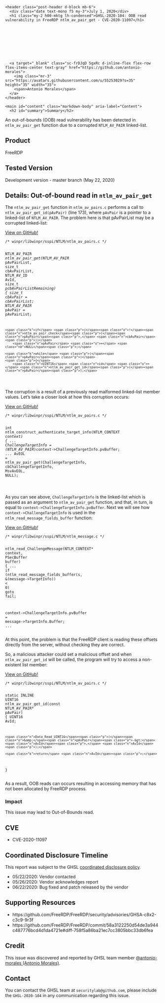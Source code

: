 >
    <header class="post-header d-block mb-6">
      <div class="date text-mono f5 my-3">July 1, 2020</div>
      <h1 class="my-2 h00-mktg lh-condensed">GHSL-2020-104: OOB read vulnerability in FreeRDP ntlm_av_pair_get - CVE-2020-11097</h1>

      
      
      
      
      

      

      <a target="_blank" class="sc-frDJqD SgxRc d-inline-flex flex-row flex-items-center text-gray" href="https://github.com/antonio-morales">
        <img class="mr-3" src="https://avatars.githubusercontent.com/u/55253029?s=35" height="35" width="35">
        <span>Antonio Morales</span>
      </a>
    </header>

    <main id="content" class="markdown-body" aria-label="Content">
      <h2 id="summary">Summary</h2>

<p>An out-of-bounds (OOB) read vulnerability has been detected in <code class="language-plaintext highlighter-rouge">ntlm_av_pair_get</code> function due to a corrupted <code class="language-plaintext highlighter-rouge">NTLM_AV_PAIR</code> linked-list.</p>

<h2 id="product">Product</h2>

<p>FreeRDP</p>

<h2 id="tested-version">Tested Version</h2>

<p>Development version - master branch (May 22, 2020)</p>

<h2 id="details-out-of-bound-read-in-ntlm_av_pair_get">Details: Out-of-bound read in <code class="language-plaintext highlighter-rouge">ntlm_av_pair_get</code></h2>

<p>The <code class="language-plaintext highlighter-rouge">ntlm_av_pair_get</code> function in <code class="language-plaintext highlighter-rouge">ntlm_av_pairs.c</code> performs a call to <code class="language-plaintext highlighter-rouge">ntlm_av_pair_get_id(pAvPair)</code> (line 173), where <code class="language-plaintext highlighter-rouge">pAvPair</code> is a pointer to a linked-list of <code class="language-plaintext highlighter-rouge">NTLM_AV_PAIR</code>. The problem here is that pAvPairList may be a corrupted linked-list:</p>

<p><a href="https://github.com/FreeRDP/FreeRDP/blob/057b6df4aebbe8e739139087dfaab15104ca5ba7/winpr/libwinpr/sspi/NTLM/ntlm_av_pairs.c#L162">View on GitHub!</a></p>
<div class="language-c highlighter-rouge"><div class="highlight"><pre class="highlight"><code><span class="cm">/* winpr/libwinpr/sspi/NTLM/ntlm_av_pairs.c */</span>

<span class="n">NTLM_AV_PAIR</span><span class="o">*</span> <span class="nf">ntlm_av_pair_get</span><span class="p">(</span><span class="n">NTLM_AV_PAIR</span><span class="o">*</span> <span class="n">pAvPairList</span><span class="p">,</span> <span class="kt">size_t</span> <span class="n">cbAvPairList</span><span class="p">,</span> <span class="n">NTLM_AV_ID</span> <span class="n">AvId</span><span class="p">,</span>
                               <span class="kt">size_t</span><span class="o">*</span> <span class="n">pcbAvPairListRemaining</span><span class="p">)</span>
<span class="p">{</span>
	<span class="kt">size_t</span> <span class="n">cbAvPair</span> <span class="o">=</span> <span class="n">cbAvPairList</span><span class="p">;</span>
	<span class="n">NTLM_AV_PAIR</span><span class="o">*</span> <span class="n">pAvPair</span> <span class="o">=</span> <span class="n">pAvPairList</span><span class="p">;</span>

	<span class="k">if</span> <span class="p">(</span><span class="o">!</span><span class="n">ntlm_av_pair_check</span><span class="p">(</span><span class="n">pAvPair</span><span class="p">,</span> <span class="n">cbAvPair</span><span class="p">))</span>
		<span class="n">pAvPair</span> <span class="o">=</span> <span class="nb">NULL</span><span class="p">;</span>

	<span class="k">while</span> <span class="p">(</span><span class="n">pAvPair</span><span class="p">)</span>
	<span class="p">{</span>
		<span class="n">UINT16</span> <span class="n">id</span> <span class="o">=</span> <span class="n">ntlm_av_pair_get_id</span><span class="p">(</span><span class="n">pAvPair</span><span class="p">);</span>
</code></pre></div></div>

<p>The corruption is a result of a previously read malformed linked-list member values. Let’s take a closer look at how this corruption occurs:</p>

<p><a href="https://github.com/FreeRDP/FreeRDP/blob/2eedede058f87f80839f54aeb897e4ad93b8270d/winpr/libwinpr/sspi/NTLM/ntlm_av_pairs.c#L528">View on GitHub!</a></p>
<div class="language-c highlighter-rouge"><div class="highlight"><pre class="highlight"><code><span class="cm">/* winpr/libwinpr/sspi/NTLM/ntlm_av_pairs.c */</span>

<span class="kt">int</span> <span class="nf">ntlm_construct_authenticate_target_info</span><span class="p">(</span><span class="n">NTLM_CONTEXT</span><span class="o">*</span> <span class="n">context</span><span class="p">)</span>
<span class="p">{</span>
 <span class="p">...</span>
 <span class="n">ChallengeTargetInfo</span> <span class="o">=</span> <span class="p">(</span><span class="n">NTLM_AV_PAIR</span><span class="o">*</span><span class="p">)</span><span class="n">context</span><span class="o">-&gt;</span><span class="n">ChallengeTargetInfo</span><span class="p">.</span><span class="n">pvBuffer</span><span class="p">;</span>
 <span class="p">...</span>
 <span class="n">AvEOL</span> <span class="o">=</span> <span class="n">ntlm_av_pair_get</span><span class="p">(</span><span class="n">ChallengeTargetInfo</span><span class="p">,</span> <span class="n">cbChallengeTargetInfo</span><span class="p">,</span> <span class="n">MsvAvEOL</span><span class="p">,</span> <span class="nb">NULL</span><span class="p">);</span>

</code></pre></div></div>

<p>As you can see above, <code class="language-plaintext highlighter-rouge">ChallengeTargetInfo</code> is the linked-list which is passed as an argument to <code class="language-plaintext highlighter-rouge">ntlm_av_pair_get</code> function, and that, in turn, is equal to <code class="language-plaintext highlighter-rouge">context-&gt;ChallengeTargetInfo.pvBuffer</code>. Next we will see how <code class="language-plaintext highlighter-rouge">context-&gt;ChallengeTargetInfo</code> is used in the <code class="language-plaintext highlighter-rouge">ntlm_read_message_fields_buffer</code> function:</p>

<p><a href="https://github.com/FreeRDP/FreeRDP/blob/2eedede058f87f80839f54aeb897e4ad93b8270d/winpr/libwinpr/sspi/NTLM/ntlm_message.c#L439">View on GitHub!</a></p>
<div class="language-c highlighter-rouge"><div class="highlight"><pre class="highlight"><code><span class="cm">/* winpr/libwinpr/sspi/NTLM/ntlm_message.c */</span>

<span class="n">ntlm_read_ChallengeMessage</span><span class="p">(</span><span class="n">NTLM_CONTEXT</span><span class="o">*</span> <span class="n">context</span><span class="p">,</span> <span class="n">PSecBuffer</span> <span class="n">buffer</span><span class="p">)</span>
<span class="p">{</span>
<span class="p">...</span>
 <span class="k">if</span> <span class="p">(</span><span class="n">ntlm_read_message_fields_buffer</span><span class="p">(</span><span class="n">s</span><span class="p">,</span> <span class="o">&amp;</span><span class="p">(</span><span class="n">message</span><span class="o">-&gt;</span><span class="n">TargetInfo</span><span class="p">))</span> <span class="o">&lt;</span> <span class="mi">0</span><span class="p">)</span>
 <span class="k">goto</span> <span class="n">fail</span><span class="p">;</span>

 <span class="n">context</span><span class="o">-&gt;</span><span class="n">ChallengeTargetInfo</span><span class="p">.</span><span class="n">pvBuffer</span> <span class="o">=</span> <span class="n">message</span><span class="o">-&gt;</span><span class="n">TargetInfo</span><span class="p">.</span><span class="n">Buffer</span><span class="p">;</span>
<span class="p">...</span>
</code></pre></div></div>

<p>At this point, the problem is that the FreeRDP client is reading these offsets directly from the server, without checking they are correct.</p>

<p>So, a malicious attacker could set a malicious offset and when <code class="language-plaintext highlighter-rouge">ntlm_av_pair_get_id</code> will be called, the program will try to access a non-existent list member:</p>

<p><a href="https://github.com/FreeRDP/FreeRDP/blob/057b6df4aebbe8e739139087dfaab15104ca5ba7/winpr/libwinpr/sspi/NTLM/ntlm_av_pairs.c#L73">View on GitHub!</a></p>
<div class="language-c highlighter-rouge"><div class="highlight"><pre class="highlight"><code><span class="cm">/* winpr/libwinpr/sspi/NTLM/ntlm_av_pairs.c */</span>

<span class="k">static</span> <span class="n">INLINE</span> <span class="n">UINT16</span> <span class="nf">ntlm_av_pair_get_id</span><span class="p">(</span><span class="k">const</span> <span class="n">NTLM_AV_PAIR</span><span class="o">*</span> <span class="n">pAvPair</span><span class="p">)</span>
<span class="p">{</span>
	<span class="n">UINT16</span> <span class="n">AvId</span><span class="p">;</span>

	<span class="n">Data_Read_UINT16</span><span class="p">(</span><span class="o">&amp;</span><span class="n">pAvPair</span><span class="o">-&gt;</span><span class="n">AvId</span><span class="p">,</span> <span class="n">AvId</span><span class="p">);</span>

	<span class="k">return</span> <span class="n">AvId</span><span class="p">;</span>
<span class="p">}</span>
</code></pre></div></div>

<p>As a result, OOB reads can occurs resulting in accessing memory that has not been allocated by FreeRDP process.</p>

<h3 id="impact">Impact</h3>

<p>This issue may lead to Out-of-Bounds read.</p>

<h2 id="cve">CVE</h2>
<ul>
  <li>CVE-2020-11097</li>
</ul>

<h2 id="coordinated-disclosure-timeline">Coordinated Disclosure Timeline</h2>

<p>This report was subject to the GHSL <a href="https://securitylab.github.com/advisories/#policy">coordinated disclosure policy</a>.</p>

<ul>
  <li>05/22/2020: Vendor contacted</li>
  <li>05/26/2020: Vendor acknowledges report</li>
  <li>06/22/2020: Bug fixed and patch released by the vendor</li>
</ul>

<h2 id="supporting-resources">Supporting Resources</h2>

<ul>
  <li>https://github.com/FreeRDP/FreeRDP/security/advisories/GHSA-c8x2-c3c9-9r3f</li>
  <li>https://github.com/FreeRDP/FreeRDP/commit/58a3122250d54de3a944c487776bcd4d1da4721e#diff-758f5a86ba21ec7cc3805bbc33db6fea</li>
</ul>

<h2 id="credit">Credit</h2>

<p>This issue was discovered and reported by GHSL team member <a href="https://github.com/antonio-morales">@antonio-morales (Antonio Morales)</a>.</p>

<h2 id="contact">Contact</h2>

<p>You can contact the GHSL team at <code class="language-plaintext highlighter-rouge">securitylab@github.com</code>, please include the <code class="language-plaintext highlighter-rouge">GHSL-2020-104</code> in any communication regarding this issue.</